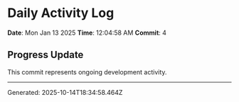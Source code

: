 # Daily Activity Log

**Date**: Mon Jan 13 2025
**Time**: 12:04:58 AM
**Commit**: 4

## Progress Update

This commit represents ongoing development activity.

---
Generated: 2025-10-14T18:34:58.464Z
